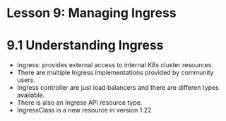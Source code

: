 # Lesson 9: Managing Ingress

# 9.1 Understanding Ingress

- Ingress: provides external access to internal K8s cluster resources.
- There are multiple Ingress implementations provided by community users.
- Ingress controller are just load balancers and there are differen types available.
- There is also an Ingress API resource type. 
- IngressClass is a new resource in version 1.22
